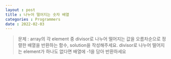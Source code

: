 ```yaml
---
layout : post
title : 나누어 떨어지는 숫자 배열
categories : Programmers
date : 2022-02-03
---
```

> 문제 : array의 각 element 중 divisor로 나누어 떨어지는 값을 오름차순으로 정렬한 배열을 반환하는 함수, solution을 작성해주세요.
divisor로 나누어 떨어지는 element가 하나도 없다면 배열에 -1을 담아 반환하세요

<script src="https://gist.github.com/kwontaehoon/b99c4ed1b90f4ac9bdeeaa14f3e38c6c.js"></script>